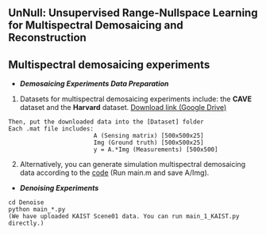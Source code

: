 ## UnNull: Unsupervised Range-Nullspace Learning for Multispectral Demosaicing and Reconstruction

## Multispectral demosaicing experiments
- ***Demosaicing Experiments Data Preparation***
1) Datasets for multispectral demosaicing experiments include: the **CAVE** dataset and the **Harvard** dataset. [Download link (Google Drive)](https://drive.google.com/drive/folders/1br3eJfxSp2pgY7PT15J6NturF7-ubLvw?usp=drive_link)
```
Then, put the downloaded data into the [Dataset] folder
Each .mat file includes:
                        A (Sensing matrix) [500x500x25]
                        Img (Ground truth) [500x500x25]
                        y = A.*Img (Measurements) [500x500]
```

2) Alternatively, you can generate simulation multispectral demosaicing data according to the [code](https://github.com/gtsagkatakis/Snapshot_Spectral_Image_demosaicing) (Run main.m and save A/Img).



- ***Denoising Experiments***

```
cd Denoise
python main_*.py
(We have uploaded KAIST Scene01 data. You can run main_1_KAIST.py directly.)
```
